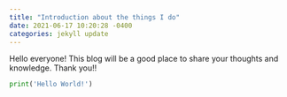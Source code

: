 ```yaml
---
title: "Introduction about the things I do"
date: 2021-06-17 10:20:28 -0400
categories: jekyll update
---
```

Hello everyone! This blog will be a good place to share your thoughts and knowledge.
Thank you!!

```python
print('Hello World!')
```

